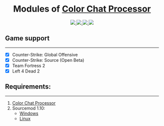 <h1 align="center">Modules of <a href="https://github.com/nyood/ccprocessor" target="_blank">Color Chat Processor</a></h1>
<p align="center">
    <a href = "https://travis-ci.org/github/nyood/ccp-modules/requests" title = "Build Requests">
        <img src="https://travis-ci.org/nyood/ccp-modules.svg?branch=main" />
    </a>
    <a href="https://github.com/nyood/ccp-modules/blob/main/LICENSE" title="License">
        <img src="https://img.shields.io/github/license/nyood/ccp-modules" />
    </a>
    <a href="https://github.com/nyood/ccp-modules/releases" title="Releases">
        <img src="https://img.shields.io/github/v/release/nyood/ccp-modules" />
    </a>
     <a href = "https://discord.gg/ChTyPUG" title = "Online support">
        <img src="https://img.shields.io/discord/494942123548868609" />
    </a>
</p>

## Game support
-------------
- [X] Counter-Strike: Global Offensive
- [x] Counter-Strike: Source (Open Beta)
- [x] Team Fortress 2
- [x] Left 4 Dead 2

## Requirements:
-------------
1. [Color Chat Processor](https://github.com/nyood/ccprocessor/releases)
2. Sourcemod 1.10:
    - [Windows](http://sourcemod.net/latest.php?os=windows&version=1.10)
    - [Linux](http://sourcemod.net/latest.php?os=linux&version=1.10)